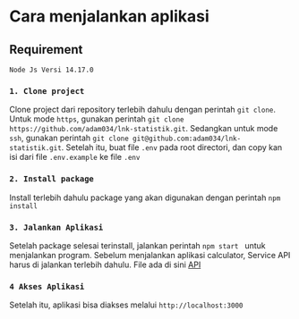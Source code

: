 # Cara menjalankan aplikasi

## Requirement

`Node Js Versi 14.17.0`

### `1. Clone project`

Clone project dari repository terlebih dahulu dengan perintah `git clone`. Untuk mode `https`, gunakan perintah `git clone https://github.com/adam034/lnk-statistik.git`. Sedangkan untuk mode `ssh`, gunakan perintah `git clone git@github.com:adam034/lnk-statistik.git`. Setelah itu, buat file `.env` pada root directori, dan copy kan isi dari file `.env.example` ke file `.env`

### `2. Install package`

Install terlebih dahulu package yang akan digunakan dengan perintah `npm install`

### `3. Jalankan Aplikasi`

Setelah package selesai terinstall, jalankan perintah `npm start ` untuk menjalankan program. Sebelum menjalankan aplikasi calculator, Service API harus di jalankan terlebih dahulu. File ada di sini [API](https://github.com/adam034/lnk-api)

### `4 Akses Aplikasi`

Setelah itu, aplikasi bisa diakses melalui `http://localhost:3000`
